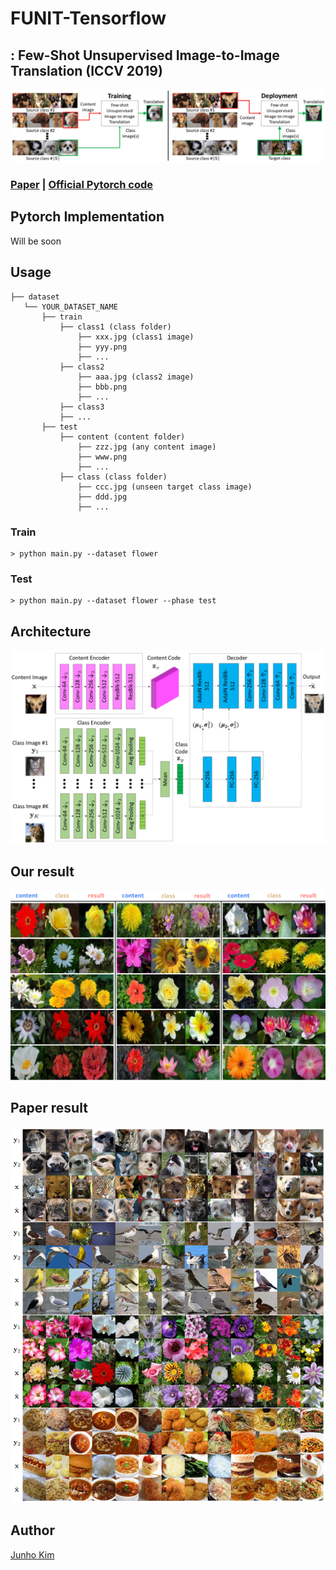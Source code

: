 # FUNIT-Tensorflow
## : Few-Shot Unsupervised Image-to-Image Translation (ICCV 2019)

<div align="center">
 <img src="./assets/process.png">
</div>

### [Paper](https://arxiv.org/abs/1905.01723) | [Official Pytorch code](https://github.com/NVlabs/FUNIT)

## Pytorch Implementation
Will be soon

## Usage
```
├── dataset
   └── YOUR_DATASET_NAME
       ├── train
           ├── class1 (class folder)
               ├── xxx.jpg (class1 image)
               ├── yyy.png
               ├── ...
           ├── class2
               ├── aaa.jpg (class2 image)
               ├── bbb.png
               ├── ...
           ├── class3
           ├── ...
       ├── test
           ├── content (content folder)
               ├── zzz.jpg (any content image)
               ├── www.png
               ├── ...
           ├── class (class folder)
               ├── ccc.jpg (unseen target class image)
               ├── ddd.jpg
               ├── ...
```

### Train
```
> python main.py --dataset flower
```

### Test
```
> python main.py --dataset flower --phase test
```

## Architecture
![architecture](./assets/architecture.png)

## Our result
![our_result](./assets/teaser_.png)

## Paper result
![result](./assets/result.png)

## Author
[Junho Kim](http://bit.ly/jhkim_ai)
